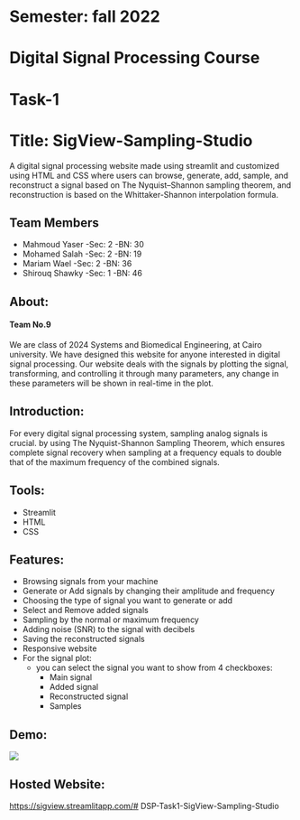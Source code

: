 #    Semester: fall 2022
#    Digital Signal Processing Course
#    Task-1

# Title: SigView-Sampling-Studio
A digital signal processing website made using streamlit and customized using HTML and CSS where users can browse, generate, add, sample, and reconstruct a signal based on The Nyquist–Shannon sampling theorem, and reconstruction is based on the Whittaker-Shannon interpolation formula.

## Team Members
  * Mahmoud Yaser  -Sec: 2   -BN:  30
  * Mohamed Salah   -Sec: 2   -BN:  19
  * Mariam Wael     -Sec: 2   -BN:  36
  * Shirouq Shawky  -Sec: 1   -BN:  46
  
## About:
 #### Team No.9
We are class of 2024 Systems and Biomedical Engineering, at Cairo university. We have designed this website for anyone interested in digital signal processing. Our website deals with the signals by plotting the signal, transforming, and controlling it through many parameters, any change in these parameters will be shown in real-time in the plot.
  
## Introduction:
For every digital signal processing system, sampling analog signals is crucial. by using The Nyquist-Shannon Sampling Theorem, which ensures complete signal recovery when sampling at a frequency equals to double that of the maximum frequency of the combined signals.

## Tools:
  * Streamlit
  * HTML
  * CSS

## Features:
* Browsing signals from your machine
* Generate or Add signals by changing their amplitude and frequency
* Choosing the type of signal you want to generate or add
* Select and Remove added signals
* Sampling by the normal or maximum frequency
* Adding noise (SNR) to the signal with decibels
* Saving the reconstructed signals
* Responsive website
* For the signal plot:
  - you can select the signal you want to show from 4 checkboxes:
    - Main signal
    - Added signal
    - Reconstructed signal
    - Samples
    
 ## Demo:
![](https://github.com/mahmoud1yaser/DSP_Task1_-9-/blob/main/demo.gif)

## Hosted Website:
https://sigview.streamlitapp.com/#   D S P - T a s k 1 - S i g V i e w - S a m p l i n g - S t u d i o  
 